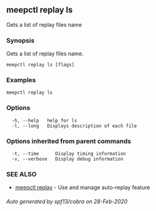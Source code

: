## meepctl replay ls

Gets a list of replay files name

### Synopsis

Gets a list of replay files name.

```
meepctl replay ls [flags]
```

### Examples

```
meepctl replay ls
```

### Options

```
  -h, --help   help for ls
  -l, --long   Displays description of each file
```

### Options inherited from parent commands

```
  -t, --time      Display timing information
  -v, --verbose   Display debug information
```

### SEE ALSO

* [meepctl replay](meepctl_replay.md)	 - Use and manage auto-replay feature

###### Auto generated by spf13/cobra on 28-Feb-2020
